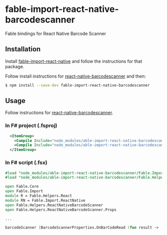 # fable-import-react-native-barcodescanner

Fable bindings for React Native Barcode Scanner

## Installation

Install [fable-import-react-native](https://www.npmjs.com/package/fable-import-react-native) and follow the instructions for that package.

Follow install instructions for [react-native-barcodescanner](https://github.com/ideacreation/react-native-barcodescanner) and then:

```sh
$ npm install --save-dev fable-import-react-native-barcodescanner
```

## Usage

Follow instructions for [react-native-barcodescanner](https://github.com/ideacreation/react-native-barcodescanner).

### In F# project (.fsproj)

```xml
  <ItemGroup>
    <Compile Include="node_modules/able-import-react-native-barcodescanner/Fable.Import.ReactNativeBarcodeScanner.fs" />
    <Compile Include="node_modules/able-import-react-native-barcodescanner/Fable.Helpers.ReactNativeBarcodeScanner.fs" />
  </ItemGroup>
```

### In F# script (.fsx)

```fsharp
#load "node_modules/able-import-react-native-barcodescanner/Fable.Import.ReactNativeBarcodeScanner.fs"
#load "node_modules/able-import-react-native-barcodescanner/Fable.Helpers.ReactNativeBarcodeScanner.fs"

open Fable.Core
open Fable.Import
module R = Fable.Helpers.React
module RN = Fable.Import.ReactNative
open Fable.Helpers.ReactNativeBarcodeScanner
open Fable.Helpers.ReactNativeBarcodeScanner.Props

...

barcodeScanner [BarcodeScannerProperties.OnBarCodeRead (fun result -> ... )] 


```